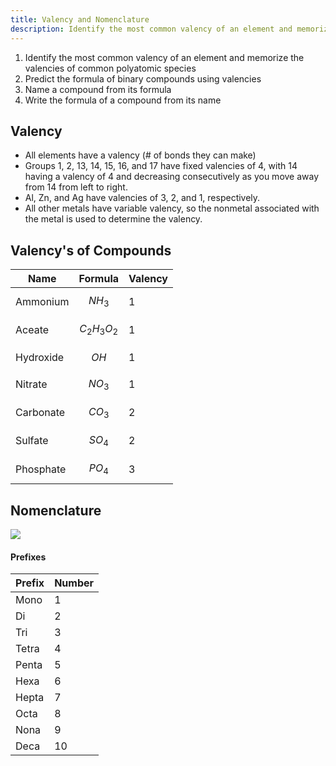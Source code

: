 ```yaml
---
title: Valency and Nomenclature
description: Identify the most common valency of an element and memorize the valencies of common polyatomic species. Predict the formula of binary compounds using valencies. Name a compound from its formula. Write the formula of a compound from its name.
---
```


1. Identify the most common valency of an element and memorize the valencies of common polyatomic species
2. Predict the formula of binary compounds using valencies
3. Name a compound from its formula
4. Write the formula of a compound from its name

## Valency
- All elements have a valency (# of bonds they can make)
- Groups 1, 2, 13, 14, 15, 16, and 17 have fixed valencies of 4, with 14 having a valency of 4 and decreasing consecutively as you move away from 14 from left to right.
- Al, Zn, and Ag have valencies of 3, 2, and 1, respectively.
- All other metals have variable valency, so the nonmetal associated with the metal is used to determine the valency.

## Valency's of Compounds

| Name          | Formula | Valency |
|---------------|---------|---------|
| Ammonium      | $$NH_3$$    | 1       |
| Aceate        | $$C_2H_3O_2$$ | 1       |
| Hydroxide     | $$OH$$     | 1       |
| Nitrate       | $$NO_3$$    | 1       |
| Carbonate     | $$CO_3$$    | 2       |
| Sulfate       | $$SO_4$$    | 2       |
| Phosphate     | $$PO_4$$    | 3       |

## Nomenclature

[![](https://mermaid.ink/img/pako:eNp1VNtymzAQ_ZUdnmBqPzRpXzyTdrAdp-RimDhD7IIfFBBGE5AYAbmMJ6_9gH5iv6SLhLHSC0-sdHb36OyR9lYiUmpNrJhnhXhOciIbuJvHHPBzo1WD8RbG4y8w3ceWVwNr4IY2pIAPsBS8VL9CwvLbqbHyNbbedIkp5sKG1qrELIqthZAlaSbg2msHpmOW0tjaauxMgc6xz1xghm5juw7k5IkCgYy90BSeSEF58npscW62WGCLe8kaekwf6ivgUijcxd84eGZNDqEuD4zDrSgJh2VbUkmKGpDwUOpCFfF0sNCB1mcQxZ46yDkRZSVanh7peibdy8jbcSEp1G2Gx9sakJ7oVeSmKXQ6vcdcqt1rPMZMlA-M04OkA8er_yHeiX6tUDcdKqfJ42QQQGTgwpkZHkvfqKQlJp2_kLIqaI21i7ZkvC3Bf-nI_vrxE5dO_ZMReFJwsD3PgUXRCnnYXdAFboaEk5Rhmu2FDgS5qKucNBoRBv6nfyMONcLgRJEyzNbr5u-1WYd5GO7sJ-GbkwiigzPXLmyURv1hA7V_q8fb5BTwkA9UdopkTNZGi07dM_h4nPWt2WEVIbVKUpwhcEpT9HKGN2e9NbA9-Ts19B57AGnYnQKEOljpQFOraSJ4arDZODiL1x3lR0KhSeg-mktRwVh0F3iM90uKsm-6NeA9p3V0RWl1IEVQ3LpH3av9TTTY7E8F1xqgg40Kvr_zzsw_AXtG5AMaZc5EZyBnBMGs-Ay2HriQbQ0B5Q1J8kJ5yDEG7xs8XTfyOD4SLAWPV23Tc7BGFt7jkrAUH7t9txZbOMwSb8IEf1MiH2N8BN8QR9pGrF55Yk0a2dKRJUW7y61Jho8ARm2Voj_njOwkKfvVt9_5SJQJ?type=png)](https://mermaid.live/edit#pako:eNp1VNtymzAQ_ZUdnmBqPzRpXzyTdrAdp-RimDhD7IIfFBBGE5AYAbmMJ6_9gH5iv6SLhLHSC0-sdHb36OyR9lYiUmpNrJhnhXhOciIbuJvHHPBzo1WD8RbG4y8w3ceWVwNr4IY2pIAPsBS8VL9CwvLbqbHyNbbedIkp5sKG1qrELIqthZAlaSbg2msHpmOW0tjaauxMgc6xz1xghm5juw7k5IkCgYy90BSeSEF58npscW62WGCLe8kaekwf6ivgUijcxd84eGZNDqEuD4zDrSgJh2VbUkmKGpDwUOpCFfF0sNCB1mcQxZ46yDkRZSVanh7peibdy8jbcSEp1G2Gx9sakJ7oVeSmKXQ6vcdcqt1rPMZMlA-M04OkA8er_yHeiX6tUDcdKqfJ42QQQGTgwpkZHkvfqKQlJp2_kLIqaI21i7ZkvC3Bf-nI_vrxE5dO_ZMReFJwsD3PgUXRCnnYXdAFboaEk5Rhmu2FDgS5qKucNBoRBv6nfyMONcLgRJEyzNbr5u-1WYd5GO7sJ-GbkwiigzPXLmyURv1hA7V_q8fb5BTwkA9UdopkTNZGi07dM_h4nPWt2WEVIbVKUpwhcEpT9HKGN2e9NbA9-Ts19B57AGnYnQKEOljpQFOraSJ4arDZODiL1x3lR0KhSeg-mktRwVh0F3iM90uKsm-6NeA9p3V0RWl1IEVQ3LpH3av9TTTY7E8F1xqgg40Kvr_zzsw_AXtG5AMaZc5EZyBnBMGs-Ay2HriQbQ0B5Q1J8kJ5yDEG7xs8XTfyOD4SLAWPV23Tc7BGFt7jkrAUH7t9txZbOMwSb8IEf1MiH2N8BN8QR9pGrF55Yk0a2dKRJUW7y61Jho8ARm2Voj_njOwkKfvVt9_5SJQJ)

#### Prefixes

| Prefix | Number |
|--------|--------|
| Mono   | 1      |
| Di     | 2      |
| Tri    | 3      |
| Tetra  | 4      |
| Penta  | 5      |
| Hexa   | 6      |
| Hepta  | 7      |
| Octa   | 8      |
| Nona   | 9      |
| Deca   | 10     |

